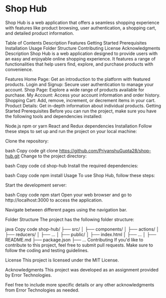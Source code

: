 # Shop Hub

Shop Hub is a web application that offers a seamless shopping experience with features like product browsing, user authentication, a shopping cart, and detailed product information.

Table of Contents
Description
Features
Getting Started
Prerequisites
Installation
Usage
Folder Structure
Contributing
License
Acknowledgments
Description
Shop Hub is a web application designed to provide users with an easy and enjoyable online shopping experience. It features a range of functionalities that help users find, explore, and purchase products with convenience.

Features
Home Page: Get an introduction to the platform with featured products.
Login and Signup: Secure user authentication to manage your account.
Shop Page: Explore a wide range of products available for purchase.
My Account: Access your account information and order history.
Shopping Cart: Add, remove, increment, or decrement items in your cart.
Product Details: Get in-depth information about individual products.
Getting Started
Prerequisites
Before you can run the project, make sure you have the following tools and dependencies installed:

Node.js
npm or yarn
React and Redux dependencies
Installation
Follow these steps to set up and run the project on your local machine:

Clone the repository:

bash
Copy code
git clone https://github.com/PriyanshuGupta28/shop-hub.git
Change to the project directory:

bash
Copy code
cd shop-hub
Install the required dependencies:

bash
Copy code
npm install
Usage
To use Shop Hub, follow these steps:

Start the development server:

bash
Copy code
npm start
Open your web browser and go to http://localhost:3000 to access the application.

Navigate between different pages using the navigation bar.

Folder Structure
The project has the following folder structure:

java
Copy code
shop-hub/
├── src/
│ ├── components/
│ ├── actions/
│ ├── reducers/
│ ├── ...
│
├── public/
│ ├── index.html
│ ├── ...
│
├── README.md
├── package.json
├── ...
Contributing
If you'd like to contribute to this project, feel free to submit pull requests. Make sure to follow the coding and testing guidelines.

License
This project is licensed under the MIT License.

Acknowledgments
This project was developed as an assignment provided by Error Technologies.

Feel free to include more specific details or any other acknowledgments from Error Technologies as needed.
